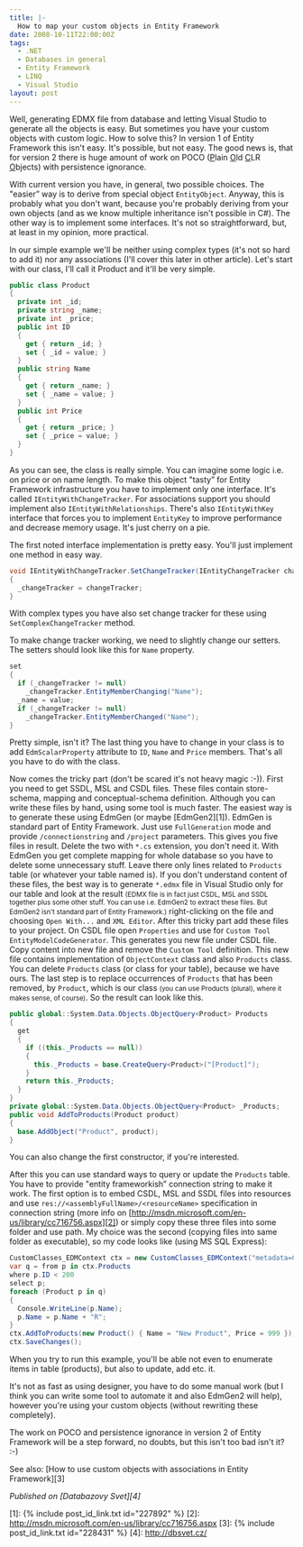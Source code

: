 ```yaml
---
title: |-
  How to map your custom objects in Entity Framework
date: 2008-10-11T22:00:00Z
tags:
  - .NET
  - Databases in general
  - Entity Framework
  - LINQ
  - Visual Studio
layout: post
---
```

Well, generating EDMX file from database and letting Visual Studio to generate all the objects is easy. But sometimes you have your custom objects with custom logic. How to solve this? In version 1 of Entity Framework this isn't easy. It's possible, but not easy. The good news is, that for version 2 there is huge amount of work on POCO (<u>P</u>lain <u>O</u>ld <u>C</u>LR <u>O</u>bjects) with persistence ignorance.

With current version you have, in general, two possible choices. The "easier” way is to derive from special object `EntityObject`. Anyway, this is probably what you don't want, because you're probably deriving from your own objects (and as we know multiple inheritance isn't possible in C#). The other way is to implement some interfaces. It's not so straightforward, but, at least in my opinion, more practical.

In our simple example we'll be neither using complex types (it's not so hard to add it) nor any associations (I'll cover this later in other article). Let's start with our class, I'll call it Product and it'll be very simple.

```csharp
public class Product
{
  private int _id;
  private string _name;
  private int _price;
  public int ID
  {
    get { return _id; }
    set { _id = value; }
  }
  public string Name
  {
    get { return _name; }
    set { _name = value; }
  }
  public int Price
  {
    get { return _price; }
    set { _price = value; }
  }
}
```

As you can see, the class is really simple. You can imagine some logic i.e. on price or on name length. To make this object "tasty” for Entity Framework infrastructure you have to implement only one interface. It's called `IEntityWithChangeTracker`. For associations support you should implement also `IEntityWithRelationships`. There's also `IEntityWithKey` interface that forces you to implement `EntityKey` to improve performance and decrease memory usage. It's just cherry on a pie.

The first noted interface implementation is pretty easy. You'll just implement one method in easy way.

```csharp
void IEntityWithChangeTracker.SetChangeTracker(IEntityChangeTracker changeTracker)
{
  _changeTracker = changeTracker;
}
```

With complex types you have also set change tracker for these using `SetComplexChangeTracker` method.

To make change tracker working, we need to slightly change our setters. The setters should look like this for `Name` property.

```csharp
set
{
  if (_changeTracker != null)
    _changeTracker.EntityMemberChanging("Name");
  _name = value;
  if (_changeTracker != null)
    _changeTracker.EntityMemberChanged("Name");
}
```

Pretty simple, isn't it? The last thing you have to change in your class is to add `EdmScalarProperty` attribute to `ID`, `Name` and `Price` members. That's all you have to do with the class.

Now comes the tricky part (don't be scared it's not heavy magic :-)). First you need to get SSDL, MSL and CSDL files. These files contain store-schema, mapping and conceptual-schema definition. Although you can write these files by hand, using some tool is much faster. The easiest way is to generate these using EdmGen (or maybe [EdmGen2][1]). EdmGen is standard part of Entity Framework. Just use `FullGeneration` mode and provide `/connectionstring` and `/project` parameters. This gives you five files in result. Delete the two with `*.cs` extension, you don't need it. With EdmGen you get complete mapping for whole database so you have to delete some unnecessary stuff. Leave there only lines related to `Products` table (or whatever your table named is). If you don't understand content of these files, the best way is to generate `*.edmx` file in Visual Studio only for our table and look at the result <small>(EDMX file is in fact just CSDL, MSL and SSDL together plus some other stuff. You can use i.e. EdmGen2 to extract these files. But EdmGen2 isn't standard part of Entity Framework.)</small> right-clicking on the file and choosing `Open With...` and `XML Editor`. After this tricky part add these files to your project. On CSDL file open `Properties` and use for `Custom Tool` `EntityModelCodeGenerator`. This generates you new file under CSDL file. Copy content into new file and remove the `Custom Tool` definition. This new file contains implementation of `ObjectContext` class and also `Products` class. You can delete `Products` class (or class for your table), because we have ours. The last step is to replace occurrences of `Products` that has been removed, by `Product`, which is our class <small>(you can use Products (plural), where it makes sense, of course)</small>. So the result can look like this.

```csharp
public global::System.Data.Objects.ObjectQuery<Product> Products
{
  get
  {
    if ((this._Products == null))
    {
      this._Products = base.CreateQuery<Product>("[Product]");
    }
    return this._Products;
  }
}
private global::System.Data.Objects.ObjectQuery<Product> _Products;
public void AddToProducts(Product product)
{
  base.AddObject("Product", product);
}
```

You can also change the first constructor, if you're interested.

After this you can use standard ways to query or update the `Products` table. You have to provide "entity frameworkish” connection string to make it work. The first option is to embed CSDL, MSL and SSDL files into resources and use `res://<assemblyFullName>/<resourceName>` specification in connection string (more info on [http://msdn.microsoft.com/en-us/library/cc716756.aspx][2]) or simply copy these three files into some folder and use path. My choice was the second (copying files into same folder as executable), so my code looks like (using MS SQL Express):

```csharp
CustomClasses_EDMContext ctx = new CustomClasses_EDMContext("metadata=CustomClasses_EDM.csdl|CustomClasses_EDM.ssdl|CustomClasses_EDM.msl;provider=System.Data.SqlClient;provider connection string="Data Source=.\sqlexpress;Initial Catalog=test;Integrated Security=True"");
var q = from p in ctx.Products
where p.ID < 200
select p;
foreach (Product p in q)
{
  Console.WriteLine(p.Name);
  p.Name = p.Name + "R";
}
ctx.AddToProducts(new Product() { Name = "New Product", Price = 999 });
ctx.SaveChanges();
```

When you try to run this example, you'll be able not even to enumerate items in table (products), but also to update, add etc. it.

It's not as fast as using designer, you have to do some manual work (but I think you can write some tool to automate it and also EdmGen2 will help), however you're using your custom objects (without rewriting these completely).

The work on POCO and persistence ignorance in version 2 of Entity Framework will be a step forward, no doubts, but this isn't too bad isn't it? :-)

See also: [How to use custom objects with associations in Entity Framework][3]

_Published on [Databazovy Svet][4]_

[1]: {% include post_id_link.txt id="227892" %}
[2]: http://msdn.microsoft.com/en-us/library/cc716756.aspx
[3]: {% include post_id_link.txt id="228431" %}
[4]: http://dbsvet.cz/